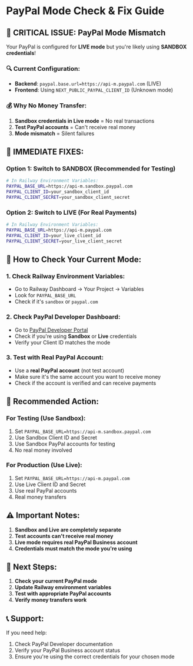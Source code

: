 # PayPal Mode Check & Fix Guide

## 🚨 **CRITICAL ISSUE: PayPal Mode Mismatch**

Your PayPal is configured for **LIVE mode** but you're likely using **SANDBOX credentials**!

### **🔍 Current Configuration:**
- **Backend**: `paypal.base.url=https://api-m.paypal.com` (LIVE)
- **Frontend**: Using `NEXT_PUBLIC_PAYPAL_CLIENT_ID` (Unknown mode)

### **💰 Why No Money Transfer:**
1. **Sandbox credentials in Live mode** = No real transactions
2. **Test PayPal accounts** = Can't receive real money
3. **Mode mismatch** = Silent failures

## 🔧 **IMMEDIATE FIXES:**

### **Option 1: Switch to SANDBOX (Recommended for Testing)**
```bash
# In Railway Environment Variables:
PAYPAL_BASE_URL=https://api-m.sandbox.paypal.com
PAYPAL_CLIENT_ID=your_sandbox_client_id
PAYPAL_CLIENT_SECRET=your_sandbox_client_secret
```

### **Option 2: Switch to LIVE (For Real Payments)**
```bash
# In Railway Environment Variables:
PAYPAL_BASE_URL=https://api-m.paypal.com
PAYPAL_CLIENT_ID=your_live_client_id
PAYPAL_CLIENT_SECRET=your_live_client_secret
```

## 🧪 **How to Check Your Current Mode:**

### **1. Check Railway Environment Variables:**
- Go to Railway Dashboard → Your Project → Variables
- Look for `PAYPAL_BASE_URL`
- Check if it's `sandbox` or `paypal.com`

### **2. Check PayPal Developer Dashboard:**
- Go to [PayPal Developer Portal](https://developer.paypal.com/)
- Check if you're using **Sandbox** or **Live** credentials
- Verify your Client ID matches the mode

### **3. Test with Real PayPal Account:**
- Use a **real PayPal account** (not test account)
- Make sure it's the same account you want to receive money
- Check if the account is verified and can receive payments

## 🎯 **Recommended Action:**

### **For Testing (Use Sandbox):**
1. Set `PAYPAL_BASE_URL=https://api-m.sandbox.paypal.com`
2. Use Sandbox Client ID and Secret
3. Use Sandbox PayPal accounts for testing
4. No real money involved

### **For Production (Use Live):**
1. Set `PAYPAL_BASE_URL=https://api-m.paypal.com`
2. Use Live Client ID and Secret
3. Use real PayPal accounts
4. Real money transfers

## ⚠️ **Important Notes:**

1. **Sandbox and Live are completely separate**
2. **Test accounts can't receive real money**
3. **Live mode requires real PayPal Business account**
4. **Credentials must match the mode you're using**

## 🚀 **Next Steps:**

1. **Check your current PayPal mode**
2. **Update Railway environment variables**
3. **Test with appropriate PayPal accounts**
4. **Verify money transfers work**

## 📞 **Support:**

If you need help:
1. Check PayPal Developer documentation
2. Verify your PayPal Business account status
3. Ensure you're using the correct credentials for your chosen mode
